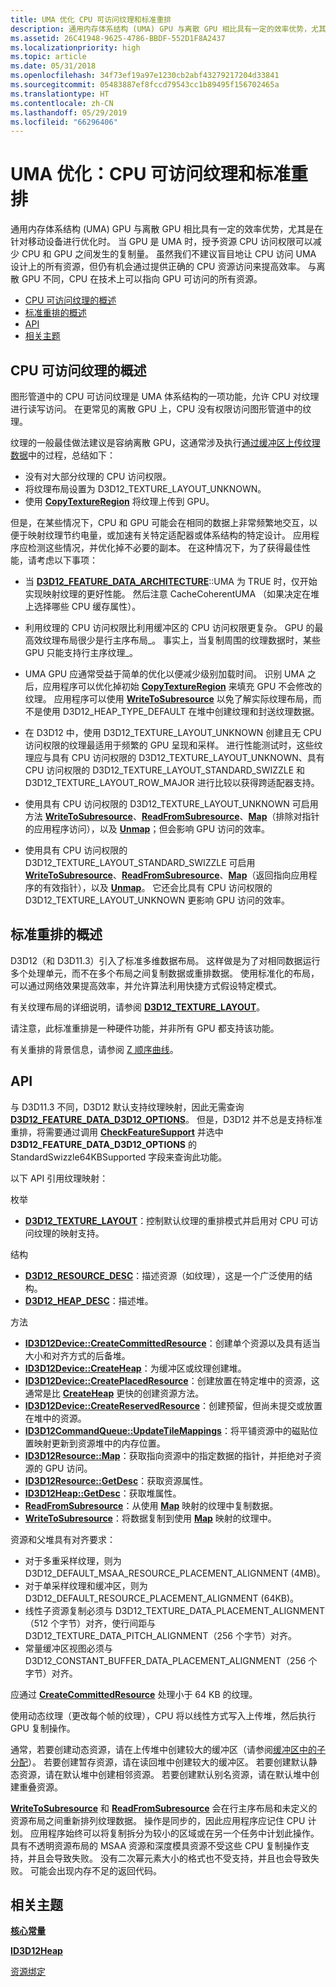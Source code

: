 ```yaml
---
title: UMA 优化 CPU 可访问纹理和标准重排
description: 通用内存体系结构 (UMA) GPU 与离散 GPU 相比具有一定的效率优势，尤其是在针对移动设备进行优化时。
ms.assetid: 26C41948-9625-4786-BBDF-552D1F8A2437
ms.localizationpriority: high
ms.topic: article
ms.date: 05/31/2018
ms.openlocfilehash: 34f73ef19a97e1230cb2abf43279217204d33841
ms.sourcegitcommit: 05483887ef8fccd79543cc1b89495f156702465a
ms.translationtype: HT
ms.contentlocale: zh-CN
ms.lasthandoff: 05/29/2019
ms.locfileid: "66296406"
---
```

# <a name="uma-optimizations-cpu-accessible-textures-and-standard-swizzle"></a>UMA 优化：CPU 可访问纹理和标准重排

通用内存体系结构 (UMA) GPU 与离散 GPU 相比具有一定的效率优势，尤其是在针对移动设备进行优化时。 当 GPU 是 UMA 时，授予资源 CPU 访问权限可以减少 CPU 和 GPU 之间发生的复制量。 虽然我们不建议盲目地让 CPU 访问 UMA 设计上的所有资源，但仍有机会通过提供正确的 CPU 资源访问来提高效率。 与离散 GPU 不同，CPU 在技术上可以指向 GPU 可访问的所有资源。

-   [CPU 可访问纹理的概述](#overview-of-cpu-accessible-textures)
-   [标准重排的概述](#overview-of-standard-swizzle)
-   [API](#apis)
-   [相关主题](#related-topics)

## <a name="overview-of-cpu-accessible-textures"></a>CPU 可访问纹理的概述

图形管道中的 CPU 可访问纹理是 UMA 体系结构的一项功能，允许 CPU 对纹理进行读写访问。 在更常见的离散 GPU 上，CPU 没有权限访问图形管道中的纹理。

纹理的一般最佳做法建议是容纳离散 GPU，这通常涉及执行[通过缓冲区上传纹理数据](upload-and-readback-of-texture-data.md)中的过程，总结如下：

-   没有对大部分纹理的 CPU 访问权限。
-   将纹理布局设置为 D3D12\_TEXTURE\_LAYOUT\_UNKNOWN。
-   使用 [**CopyTextureRegion**](/windows/desktop/api/d3d12/nf-d3d12-id3d12graphicscommandlist-copytextureregion) 将纹理上传到 GPU。

但是，在某些情况下，CPU 和 GPU 可能会在相同的数据上非常频繁地交互，以便于映射纹理节约电量，或加速有关特定适配器或体系结构的特定设计。 应用程序应检测这些情况，并优化掉不必要的副本。 在这种情况下，为了获得最佳性能，请考虑以下事项：

-   当 [**D3D12\_FEATURE\_DATA\_ARCHITECTURE**](/windows/desktop/api/d3d12/ns-d3d12-d3d12_feature_data_architecture)::UMA 为 TRUE 时，仅开始实现映射纹理的更好性能。 然后注意 CacheCoherentUMA  （如果决定在堆上选择哪些 CPU 缓存属性）。

-   利用纹理的 CPU 访问权限比利用缓冲区的 CPU 访问权限更复杂。 GPU 的最高效纹理布局很少是行主序布局\_。 事实上，当复制周围的纹理数据时，某些 GPU 只能支持行主序纹理\_。

-   UMA GPU 应通常受益于简单的优化以便减少级别加载时间。 识别 UMA 之后，应用程序可以优化掉初始 [**CopyTextureRegion**](/windows/desktop/api/d3d12/nf-d3d12-id3d12graphicscommandlist-copytextureregion) 来填充 GPU 不会修改的纹理。 应用程序可以使用 [**WriteToSubresource**](/windows/desktop/api/d3d12/nf-d3d12-id3d12resource-writetosubresource) 以免了解实际纹理布局，而不是使用 D3D12\_HEAP\_TYPE\_DEFAULT 在堆中创建纹理和封送纹理数据。

-   在 D3D12 中，使用 D3D12\_TEXTURE\_LAYOUT\_UNKNOWN 创建且无 CPU 访问权限的纹理最适用于频繁的 GPU 呈现和采样。 进行性能测试时，这些纹理应与具有 CPU 访问权限的 D3D12\_TEXTURE\_LAYOUT\_UNKNOWN、具有 CPU 访问权限的 D3D12\_TEXTURE\_LAYOUT\_STANDARD\_SWIZZLE 和 D3D12\_TEXTURE\_LAYOUT\_ROW\_MAJOR 进行比较以获得跨适配器支持。

-   使用具有 CPU 访问权限的 D3D12\_TEXTURE\_LAYOUT\_UNKNOWN 可启用方法 [**WriteToSubresource**](/windows/desktop/api/d3d12/nf-d3d12-id3d12resource-writetosubresource)、[**ReadFromSubresource**](/windows/desktop/api/d3d12/nf-d3d12-id3d12resource-readfromsubresource)、[**Map**](/windows/desktop/api/d3d12/nf-d3d12-id3d12resource-map)（排除对指针的应用程序访问），以及 [**Unmap**](/windows/desktop/api/d3d12/nf-d3d12-id3d12resource-unmap)；但会影响 GPU 访问的效率。

-   使用具有 CPU 访问权限的 D3D12\_TEXTURE\_LAYOUT\_STANDARD\_SWIZZLE 可启用 [**WriteToSubresource**](/windows/desktop/api/d3d12/nf-d3d12-id3d12resource-writetosubresource)、[**ReadFromSubresource**](/windows/desktop/api/d3d12/nf-d3d12-id3d12resource-readfromsubresource)、[**Map**](/windows/desktop/api/d3d12/nf-d3d12-id3d12resource-map)（返回指向应用程序的有效指针），以及 [**Unmap**](/windows/desktop/api/d3d12/nf-d3d12-id3d12resource-unmap)。 它还会比具有 CPU 访问权限的 D3D12\_TEXTURE\_LAYOUT\_UNKNOWN 更影响 GPU 访问的效率。

## <a name="overview-of-standard-swizzle"></a>标准重排的概述

D3D12（和 D3D11.3）引入了标准多维数据布局。 这样做是为了对相同数据运行多个处理单元，而不在多个布局之间复制数据或重排数据。 使用标准化的布局，可以通过网络效果提高效率，并允许算法利用快捷方式假设特定模式。

有关纹理布局的详细说明，请参阅 [**D3D12\_TEXTURE\_LAYOUT**](/windows/desktop/api/d3d12/ne-d3d12-d3d12_texture_layout)。

请注意，此标准重排是一种硬件功能，并非所有 GPU 都支持该功能。

有关重排的背景信息，请参阅 [Z 顺序曲线](https://en.wikipedia.org/wiki/Z-order_curve)。

## <a name="apis"></a>API

与 D3D11.3 不同，D3D12 默认支持纹理映射，因此无需查询 [**D3D12\_FEATURE\_DATA\_D3D12\_OPTIONS**](/windows/desktop/api/d3d12/ns-d3d12-d3d12_feature_data_d3d12_options)。 但是，D3D12 并不总是支持标准重排，将需要通过调用 [**CheckFeatureSupport**](/windows/desktop/api/d3d12/nf-d3d12-id3d12device-checkfeaturesupport) 并选中 **D3D12\_FEATURE\_DATA\_D3D12\_OPTIONS** 的 StandardSwizzle64KBSupported  字段来查询此功能。

以下 API 引用纹理映射：

枚举

-   [**D3D12\_TEXTURE\_LAYOUT**](/windows/desktop/api/d3d12/ne-d3d12-d3d12_texture_layout)：控制默认纹理的重排模式并启用对 CPU 可访问纹理的映射支持。

结构

-   [**D3D12\_RESOURCE\_DESC**](/windows/desktop/api/d3d12/ns-d3d12-d3d12_resource_desc)：描述资源（如纹理），这是一个广泛使用的结构。
-   [**D3D12\_HEAP\_DESC**](/windows/desktop/api/d3d12/ns-d3d12-d3d12_heap_desc)：描述堆。

方法

-   [**ID3D12Device::CreateCommittedResource**](/windows/desktop/api/d3d12/nf-d3d12-id3d12device-createcommittedresource)：创建单个资源以及具有适当大小和对齐方式的后备堆。
-   [**ID3D12Device::CreateHeap**](/windows/desktop/api/d3d12/nf-d3d12-id3d12device-createheap)：为缓冲区或纹理创建堆。
-   [**ID3D12Device::CreatePlacedResource**](/windows/desktop/api/d3d12/nf-d3d12-id3d12device-createplacedresource)：创建放置在特定堆中的资源，这通常是比 [**CreateHeap**](/windows/desktop/api/d3d12/nf-d3d12-id3d12device-createheap) 更快的创建资源方法。
-   [**ID3D12Device::CreateReservedResource**](/windows/desktop/api/d3d12/nf-d3d12-id3d12device-createreservedresource)：创建预留，但尚未提交或放置在堆中的资源。
-   [**ID3D12CommandQueue::UpdateTileMappings**](/windows/desktop/api/d3d12/nf-d3d12-id3d12commandqueue-updatetilemappings)：将平铺资源中的磁贴位置映射更新到资源堆中的内存位置。
-   [**ID3D12Resource::Map**](/windows/desktop/api/d3d12/nf-d3d12-id3d12resource-map)：获取指向资源中的指定数据的指针，并拒绝对子资源的 GPU 访问。
-   [**ID3D12Resource::GetDesc**](id3d12resource-getdesc.md)：获取资源属性。
-   [**ID3D12Heap::GetDesc**](id3d12heap-getdesc.md)：获取堆属性。
-   [**ReadFromSubresource**](/windows/desktop/api/d3d12/nf-d3d12-id3d12resource-readfromsubresource)：从使用 [**Map**](/windows/desktop/api/d3d12/nf-d3d12-id3d12resource-map) 映射的纹理中复制数据。
-   [**WriteToSubresource**](/windows/desktop/api/d3d12/nf-d3d12-id3d12resource-writetosubresource)：将数据复制到使用 [**Map**](/windows/desktop/api/d3d12/nf-d3d12-id3d12resource-map) 映射的纹理中。

资源和父堆具有对齐要求：

-   对于多重采样纹理，则为 D3D12\_DEFAULT\_MSAA\_RESOURCE\_PLACEMENT\_ALIGNMENT (4MB)。
-   对于单采样纹理和缓冲区，则为 D3D12\_DEFAULT\_RESOURCE\_PLACEMENT\_ALIGNMENT (64KB)。
-   线性子资源复制必须与 D3D12\_TEXTURE\_DATA\_PLACEMENT\_ALIGNMENT（512 个字节）对齐，使行间距与 D3D12\_TEXTURE\_DATA\_PITCH\_ALIGNMENT（256 个字节）对齐。
-   常量缓冲区视图必须与 D3D12\_CONSTANT\_BUFFER\_DATA\_PLACEMENT\_ALIGNMENT（256 个字节）对齐。

应通过 [**CreateCommittedResource**](/windows/desktop/api/d3d12/nf-d3d12-id3d12device-createcommittedresource) 处理小于 64 KB 的纹理。

使用动态纹理（更改每个帧的纹理），CPU 将以线性方式写入上传堆，然后执行 GPU 复制操作。

通常，若要创建动态资源，请在上传堆中创建较大的缓冲区（请参阅[缓冲区中的子分配](large-buffers.md)）。 若要创建暂存资源，请在读回堆中创建较大的缓冲区。 若要创建默认静态资源，请在默认堆中创建相邻资源。 若要创建默认别名资源，请在默认堆中创建重叠资源。

[**WriteToSubresource**](/windows/desktop/api/d3d12/nf-d3d12-id3d12resource-writetosubresource) 和 [**ReadFromSubresource**](/windows/desktop/api/d3d12/nf-d3d12-id3d12resource-readfromsubresource) 会在行主序布局和未定义的资源布局之间重新排列纹理数据。 操作是同步的，因此应用程序应记住 CPU 计划。 应用程序始终可以将复制拆分为较小的区域或在另一个任务中计划此操作。 具有不透明资源布局的 MSAA 资源和深度模具资源不受这些 CPU 复制操作支持，并且会导致失败。 没有二次幂元素大小的格式也不受支持，并且也会导致失败。 可能会出现内存不足的返回代码。

## <a name="related-topics"></a>相关主题

<dl> <dt>

[**核心常量**](constants.md)
</dt> <dt>

[**ID3D12Heap**](/windows/desktop/api/d3d12/nn-d3d12-id3d12heap)
</dt> <dt>

[资源绑定](resource-binding.md)
</dt> </dl>

 

 




